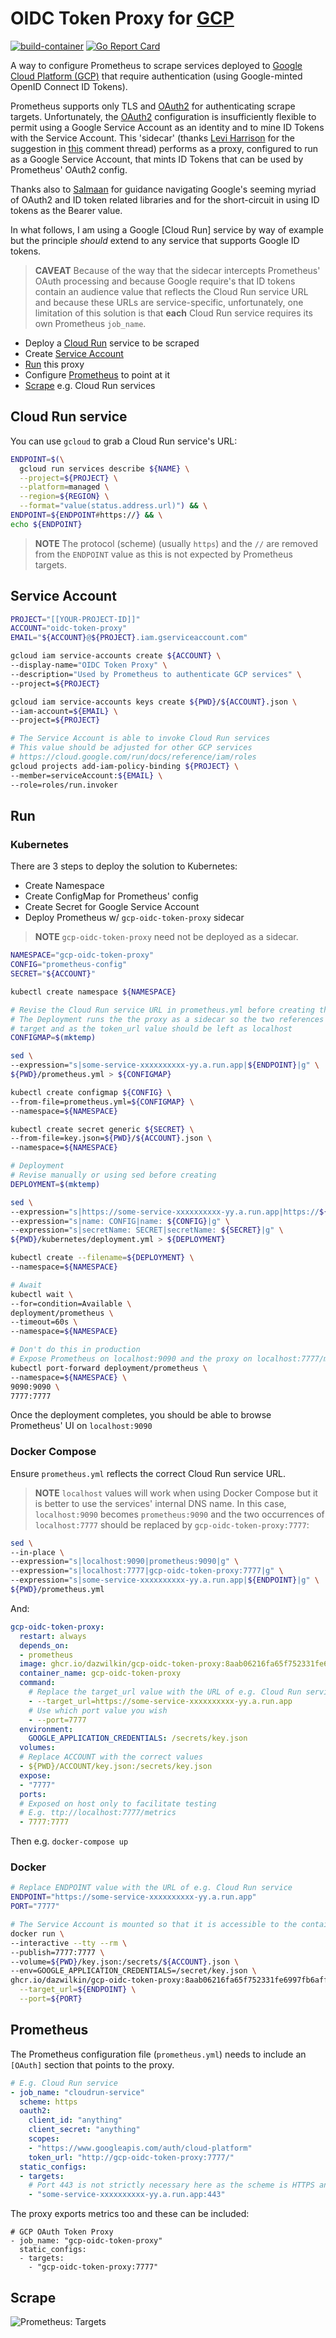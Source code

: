# OIDC Token Proxy for [GCP](https://cloud.google.com)

[![build-container](https://github.com/DazWilkin/gcp-oidc-token-proxy/actions/workflows/build-container.yml/badge.svg)](https://github.com/DazWilkin/gcp-oidc-token-proxy/actions/workflows/build-container.yml)
[![Go Report Card](https://goreportcard.com/badge/github.com/dazwilkin/gcp-oidc-token-proxy)](https://goreportcard.com/report/github.com/dazwilkin/gcp-oidc-token-proxy)

A way to configure Prometheus to scrape services deployed to [Google Cloud Platform (GCP)](https://cloud.google.com) that require authentication (using Google-minted OpenID Connect ID Tokens).

Prometheus supports only TLS and [OAuth2](https://prometheus.io/docs/prometheus/latest/configuration/configuration/#oauth2) for authenticating scrape targets. Unfortunately, the [OAuth2](https://prometheus.io/docs/prometheus/latest/configuration/configuration/#oauth2) configuration is insufficiently flexible to permit using a Google Service Account as an identity and to mine ID Tokens with the Service Account. This 'sidecar' (thanks [Levi Harrison](https://github.com/leviharrison) for the suggestion in [this](https://stackoverflow.com/a/69419467/609290) comment thread) performs as a proxy, configured to run as a Google Service Account, that mints ID Tokens that can be used by Prometheus' OAuth2 config.

Thanks also to [Salmaan](https://github.com/salrashid123) for guidance navigating Google's seeming myriad of OAuth2 and ID token related libraries and for the short-circuit in using ID tokens as the Bearer value.

In what follows, I am using a Google [Cloud Run] service by way of example but the principle *should* extend to any service that supports Google ID tokens.

> **CAVEAT** Because of the way that the sidecar intercepts Prometheus' OAuth processing and because Google require's that ID tokens contain an audience value that reflects the Cloud Run service URL and because these URLs are service-specific, unfortunately, one limitation of this solution is that **each** Cloud Run service requires its own Prometheus `job_name`.

+ Deploy a [Cloud Run](#cloud-run) service to be scraped
+ Create [Service Account](#service-account)
+ [Run](#run) this proxy
+ Configure [Prometheus](#prometheus) to point at it
+ [Scrape](#scrape) e.g. Cloud Run services

## Cloud Run service

You can use `gcloud` to grab a Cloud Run service's URL:

```bash
ENDPOINT=$(\
  gcloud run services describe ${NAME} \
  --project=${PROJECT} \
  --platform=managed \
  --region=${REGION} \
  --format="value(status.address.url)") && \
ENDPOINT=${ENDPOINT#https://} && \
echo ${ENDPOINT}
```

> **NOTE** The protocol (scheme) (usually `https`) and the `//` are removed from the `ENDPOINT` value as this is not expected by Prometheus targets.

## Service Account

```bash
PROJECT="[[YOUR-PROJECT-ID]]"
ACCOUNT="oidc-token-proxy"
EMAIL="${ACCOUNT}@${PROJECT}.iam.gserviceaccount.com"

gcloud iam service-accounts create ${ACCOUNT} \
--display-name="OIDC Token Proxy" \
--description="Used by Prometheus to authenticate GCP services" \
--project=${PROJECT}

gcloud iam service-accounts keys create ${PWD}/${ACCOUNT}.json \
--iam-account=${EMAIL} \
--project=${PROJECT}

# The Service Account is able to invoke Cloud Run services
# This value should be adjusted for other GCP services
# https://cloud.google.com/run/docs/reference/iam/roles
gcloud projects add-iam-policy-binding ${PROJECT} \
--member=serviceAccount:${EMAIL} \
--role=roles/run.invoker
```

## Run

### Kubernetes

There are 3 steps to deploy the solution to Kubernetes:

+ Create Namespace
+ Create ConfigMap for Prometheus' config
+ Create Secret for Google Service Account
+ Deploy Prometheus w/ `gcp-oidc-token-proxy` sidecar

> **NOTE** `gcp-oidc-token-proxy` need not be deployed as a sidecar.

```bash
NAMESPACE="gcp-oidc-token-proxy"
CONFIG="prometheus-config"
SECRET="${ACCOUNT}"

kubectl create namespace ${NAMESPACE}

# Revise the Cloud Run service URL in prometheus.yml before creating the ConfigMap
# The Deployment runs the the proxy as a sidecar so the two references to it, as a
# target and as the token_url value should be left as localhost
CONFIGMAP=$(mktemp)

sed \
--expression="s|some-service-xxxxxxxxxx-yy.a.run.app|${ENDPOINT}|g" \
${PWD}/prometheus.yml > ${CONFIGMAP}

kubectl create configmap ${CONFIG} \
--from-file=prometheus.yml=${CONFIGMAP} \
--namespace=${NAMESPACE}

kubectl create secret generic ${SECRET} \
--from-file=key.json=${PWD}/${ACCOUNT}.json \
--namespace=${NAMESPACE}

# Deployment
# Revise manually or using sed before creating
DEPLOYMENT=$(mktemp)

sed \
--expression="s|https://some-service-xxxxxxxxxx-yy.a.run.app|https://${ENDPOINT}|g" \
--expression="s|name: CONFIG|name: ${CONFIG}|g" \
--expression="s|secretName: SECRET|secretName: ${SECRET}|g" \
${PWD}/kubernetes/deployment.yml > ${DEPLOYMENT}

kubectl create --filename=${DEPLOYMENT} \
--namespace=${NAMESPACE}

# Await
kubectl wait \
--for=condition=Available \
deployment/prometheus \
--timeout=60s \
--namespace=${NAMESPACE}

# Don't do this in production
# Expose Prometheus on localhost:9090 and the proxy on localhost:7777/metrics
kubectl port-forward deployment/prometheus \
--namespace=${NAMESPACE} \
9090:9090 \
7777:7777
```

Once the deployment completes, you should be able to browse Prometheus' UI on `localhost:9090`

### Docker Compose

Ensure `prometheus.yml` reflects the correct Cloud Run service URL.

> **NOTE** `localhost` values will work when using Docker Compose but it is better to use the services' internal DNS name. In this case, `localhost:9090` becomes `prometheus:9090` and the two occurrences of `localhost:7777` should be replaced by `gcp-oidc-token-proxy:7777`:

```bash
sed \
--in-place \
--expression="s|localhost:9090|prometheus:9090|g" \
--expression="s|localhost:7777|gcp-oidc-token-proxy:7777|g" \
--expression="s|some-service-xxxxxxxxxx-yy.a.run.app|${ENDPOINT}|g" \
${PWD}/prometheus.yml
```

And:

```YAML
gcp-oidc-token-proxy:
  restart: always
  depends_on:
  - prometheus
  image: ghcr.io/dazwilkin/gcp-oidc-token-proxy:8aab06216fa65f752331fe6997fb6affbb8593ba
  container_name: gcp-oidc-token-proxy
  command:
    # Replace the target_url value with the URL of e.g. Cloud Run service
    - --target_url=https://some-service-xxxxxxxxxx-yy.a.run.app
    # Use which port value you wish
    - --port=7777
  environment:
    GOOGLE_APPLICATION_CREDENTIALS: /secrets/key.json
  volumes:
  # Replace ACCOUNT with the correct values
  - ${PWD}/ACCOUNT/key.json:/secrets/key.json
  expose:
  - "7777"
  ports:
  # Exposed on host only to facilitate testing
  # E.g. ttp://localhost:7777/metrics
  - 7777:7777
```

Then e.g. `docker-compose up`

### Docker

```bash
# Replace ENDPOINT value with the URL of e.g. Cloud Run service
ENDPOINT="https://some-service-xxxxxxxxxx-yy.a.run.app"
PORT="7777"

# The Service Account is mounted so that it is accessible to the container
docker run \
--interactive --tty --rm \
--publish=7777:7777 \
--volume=${PWD}/key.json:/secrets/${ACCOUNT}.json \
--env=GOOGLE_APPLICATION_CREDENTIALS=/secret/key.json \
ghcr.io/dazwilkin/gcp-oidc-token-proxy:8aab06216fa65f752331fe6997fb6affbb8593ba \
  --target_url=${ENDPOINT} \
  --port=${PORT}
```

## Prometheus

The Prometheus configuration file (`prometheus.yml`) needs to include an `[OAuth]` section that points to the proxy.

```YAML
# E.g. Cloud Run service
- job_name: "cloudrun-service"
  scheme: https
  oauth2:
    client_id: "anything"
    client_secret: "anything"
    scopes:
    - "https://www.googleapis.com/auth/cloud-platform"
    token_url: "http://gcp-oidc-token-proxy:7777/"
  static_configs:
  - targets:
    # Port 443 is not strictly necessary here as the scheme is HTTPS and 443 is the default port
    - "some-service-xxxxxxxxxx-yy.a.run.app:443"
```

The proxy exports metrics too and these can be included:

```
# GCP OAuth Token Proxy
- job_name: "gcp-oidc-token-proxy"
  static_configs:
  - targets:
    - "gcp-oidc-token-proxy:7777"
```

## Scrape

![Prometheus: Targets](/images/prometheus.targets.png)
